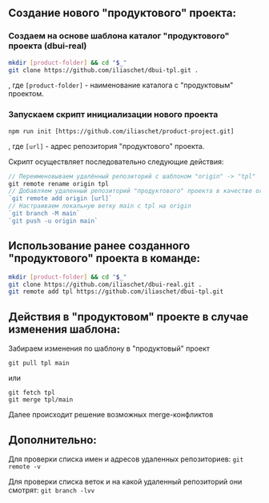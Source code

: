 ## Создание нового "продуктового" проекта:

### Создаем на основе шаблона каталог "продуктового" проекта (dbui-real)

```sh
mkdir [product-folder] && cd "$_"
git clone https://github.com/iliaschet/dbui-tpl.git .
```

, где `[product-folder]` - наименование каталога с "продуктовым" проектом.

### Запускаем скрипт инициализации нового проекта

`npm run init [https://github.com/iliaschet/product-project.git]`

, где `[url]` - адрес репозитория "продуктового" проекта.

Скрипт осуществляет последовательно следующие действия:

```javascript
// Переименовываем удалённый репозиторий с шаблоном "origin" -> "tpl"
git remote rename origin tpl
// Добавляем удаленный репозиторий "продуктового" проекта в качестве origin
`git remote add origin [url]`
// Настраиваем локальную ветку main с tpl на origin
`git branch -M main`
`git push -u origin main`
```

## Использование ранее созданного "продуктового" проекта в команде:

```sh
mkdir [product-folder] && cd "$_"
git clone https://github.com/iliaschet/dbui-real.git .
git remote add tpl https://github.com/iliaschet/dbui-tpl.git
```

## Действия в "продуктовом" проекте в случае изменения шаблона:

Забираем изменения по шаблону в "продуктовый" проект

```
git pull tpl main
```

или 

```
git fetch tpl
git merge tpl/main
```

Далее происходит решение возможных merge-конфликтов

## Дополнительно:

Для проверки списка имен и адресов удаленных репозиториев:
`git remote -v`

Для проверки списка веток и на какой удаленный репозиторий они смотрят:
`git branch -lvv`
